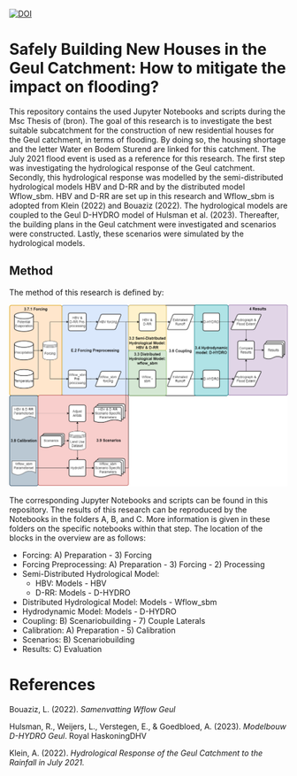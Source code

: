 [![DOI](https://zenodo.org/badge/DOI/10.5281/zenodo.10572386.svg)](https://doi.org/10.5281/zenodo.10572386)
# Safely Building New Houses in the Geul Catchment: How to mitigate the impact on flooding?

This repository contains the used Jupyter Notebooks and scripts during the Msc Thesis of (bron). The goal of this research is to investigate the best suitable subcatchment for the construction of new residential houses for the Geul catchment, in terms of flooding. By doing so, the housing shortage and the letter Water en Bodem Sturend are linked for this catchment. The July 2021 flood event is used as a reference for this research. The first step was investigating the hydrological response of the Geul catchment.
Secondly, this hydrological response was modelled by the semi-distributed hydrological models HBV and D-RR and by the distributed model Wflow_sbm. HBV and D-RR are set up in this research and Wflow_sbm is adopted from Klein (2022) and Bouaziz (2022). The hydrological models are coupled to the Geul D-HYDRO model of Hulsman et al. (2023). Thereafter, the building plans in the Geul catchment were investigated and scenarios were constructed. Lastly, these scenarios were simulated by the hydrological models.

## Method

The method of this research is defined by:

<p align="center">
  <img width="800" src="models.drawio.png">
</p>

The corresponding Jupyter Notebooks and scripts can be found in this repository. The results of this research can be reproduced by the Notebooks in the folders A, B, and C. More information is given in these folders on the specific notebooks within that step. The location of the blocks in the overview are as follows:

* Forcing: A) Preparation - 3) Forcing
* Forcing Preprocessing: A) Preparation - 3) Forcing - 2) Processing
* Semi-Distributed Hydrological Model:
  * HBV: Models - HBV
  * D-RR: Models - D-HYDRO
* Distributed Hydrological Model: Models - Wflow_sbm
* Hydrodynamic Model: Models - D-HYDRO
* Coupling: B) Scenariobuilding - 7) Couple Laterals
* Calibration: A) Preparation - 5) Calibration
* Scenarios: B) Scenariobuilding
* Results: C) Evaluation

# References

Bouaziz, L. (2022). <I>Samenvatting Wflow Geul</I>

Hulsman, R., Weijers, L., Verstegen, E., & Goedbloed, A. (2023). <I>Modelbouw D-HYDRO Geul</I>. Royal HaskoningDHV

Klein, A. (2022). <I>Hydrological Response of the Geul Catchment to the Rainfall in July 2021. </I>
